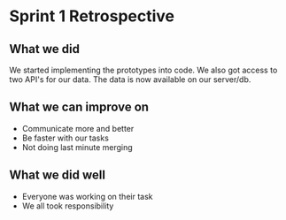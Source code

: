 # Sprint 1 Retrospective

## What we did
We started implementing the prototypes into code. We also got access to two API's for our data. The data is now available on our server/db.

## What we can improve on
- Communicate more and better
- Be faster with our tasks
- Not doing last minute merging

## What we did well
- Everyone was working on their task
- We all took responsibility 
